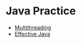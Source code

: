 # Java Practice

- [Multithreading](/src/main/java/seo/dale/practice/java/multithreading)
- [Effective Java](/src/main/java/seo/dale/practice/java/effective)
